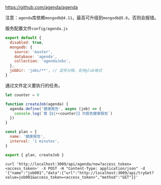 https://github.com/agenda/agenda

注意：`agenda`库依赖`mongodb@4.11`，最高可升级到`mongodb@5.6`，否则会报错。

服务配置文件`config/agenda.js`

```js
export default {
  disabled: true,
  mongodb: {
    source: 'master',
    database: 'agenda',
    collection: 'agendaJobs',
  },
  jobDir: 'jobs/**', // 逗号分隔，支持glob格式
}
```

通过文件定义要执行的任务。

```js
let counter = 0

function createJob(agenda) {
  agenda.define('健康报告', async (job) => {
    console.log(`第【${++counter}】次报告健康报告`)
  })
}

const plan = {
  name: '健康报告',
  interval: '1 minutes',
}

export { plan, createJob }
```

```shell
curl 'http://localhost:3009/api/agenda/now?access_token=<access_token>' -X POST -H "Content-Type: application/json" -d '{"name":"job001","data":{"url":"http://localhost:3009/api/tryGet?value=job001&access_token=<access_token>","method":"GET"}}'
```
